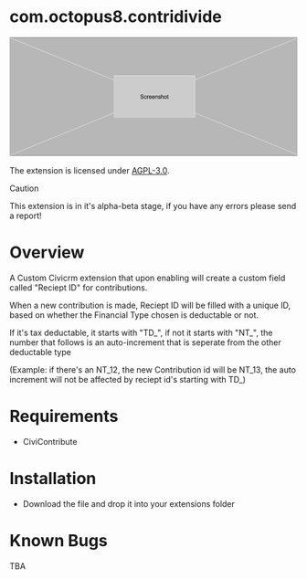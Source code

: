 # com.octopus8.contridivide

![Screenshot](/images/screenshot.png)


The extension is licensed under [AGPL-3.0](LICENSE.txt).

> [!CAUTION]
> This extension is in it's alpha-beta stage, if you have any errors please send a report!

# Overview

A Custom Civicrm extension that upon enabling will create a custom field called "Reciept ID" for contributions.

When a new contribution is made, Reciept ID will be filled with a unique ID, based on whether the Financial Type chosen is deductable or not.

If it's tax deductable, it starts with "TD_", if not it starts with "NT_", the number that follows is an auto-increment that is seperate from the other deductable type 

(Example: if there's an NT_12, the new Contribution id will be NT_13, the auto increment will not be affected by reciept id's starting with TD_)


# Requirements

- CiviContribute

# Installation

- Download the file and drop it into your extensions folder

# Known Bugs

TBA